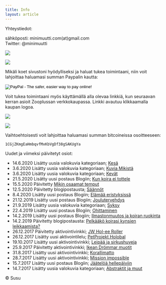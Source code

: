 ```yaml
---
title: Info
layout: article
---
```


Yhteystiedot:

sähköposti: minimuutti.com(at)gmail.com<br/>
Twitter: @minimuutti

[![](https://b2.minimuutti.com/file/minimuutti-com/muut/twitter.jpg)](https://twitter.com/minimuutti)

![](https://b2.minimuutti.com/file/minimuutti-com/muut/computer_wolf_.jpg)

Mikäli koet sivustoni hyödylliseksi ja haluat tukea toimintaani, niin voit lahjoittaa haluamasi summan Paypalin kautta:

<p>
<form action="https://www.paypal.com/cgi-bin/webscr" method="post" target="_top">
<input type="hidden" name="cmd" value="_s-xclick">
<input type="hidden" name="hosted_button_id" value="GBYSCQHGRBAT4">
<input type="image" src="https://www.paypalobjects.com/en_US/i/btn/btn_donateCC_LG.gif" border="0" name="submit" alt="PayPal - The safer, easier way to pay online!">
<img alt="" border="0" src="https://www.paypalobjects.com/en_US/i/scr/pixel.gif" width="1" height="1">
</form>
</p>

Voit tukea toimintaani myös käyttämällä alla olevaa linkkiä, kun seuraavan kerran asioit Zooplussan verkkokaupassa. Linkki avautuu klikkaamalla kaupan logoa.

![](https://b2.minimuutti.com/file/minimuutti-com/muut/matkassa_mukana.jpg)

[![](https://b2.minimuutti.com/file/minimuutti-com/muut/zooplus.jpg)](http://clk.tradedoubler.com/click?p(210840)a(2526211)g(19927404)url(http://www.zooplus.fi/))

Vaihtoehtoisesti voit lahjoittaa haluamasi summan bitcoineissa osoitteeseen:

	1CGjZKmgEaHmbqvfMxKbVgDf38gSAKUgYa

Uudet ja viimeksi päivitetyt osiot:

* 14.6.2020 Lisätty uusia valokuvia kategoriaan; [Kesä](/valokuvaus/luontokuvat/kesa/)
* 3.6.2020 Lisätty uusia valokuvia kategoriaan; [Kuvia Mikistä](/valokuvaus/kuvia-mikista/)
* 3.6.2020 Lisätty uusia valokuvia kategoriaan; [Kevät](/valokuvaus/luontokuvat/kevat/)
* 21.5.2020 Lisätty uusi postaus Blogiin; [Kun koira ei tottele](/blogi/kun-koira-ei-tottele/)
* 15.5.2020 Päivitetty [Mikin osaamat temput](/temput/mikin-osaamat-temput/)
* 12.5.2020 Päivitetty blogipostausta; [Säännöt](/blogi/saannot/)
* 8.4.2020 Lisätty uusi postaus Blogiin; [Elämää eristyksissä](/blogi/elamaa-eristyksissa/)
* 21.12.2019 Lisätty uusi postaus Blogiin; [Joulutervehdys](/blogi/joulutervehdys/)
* 21.9.2019 Lisätty uusia valokuvia kategoriaan; [Syksy](/valokuvaus/luontokuvat/syksy/)
* 22.4.2019 Lisätty uusi postaus Blogiin; [Ohittaminen](/blogi/ohittaminen/)
* 14.2.2019 Lisätty uusi postaus Blogiin; [Ilmastonmuutos ja koiran ruokinta](/blogi/ilmastonmuutos-ja-koiran-ruokinta/)
* 14.2.2019 Päivitetty blogipostausta: [Pelkääkö koirasi kynsien leikkaamista?](/blogi/pelkaako-koirasi-kynsien-leikkaamista/)
* 26.12.2017 Päivitetty aktivointivinkki; [JW Hol-ee Roller](/aktivointi/jw-hol-ee-roller/)
* 26.12.2017 Lisätty uusi aktivointilelu; [PetProjekt Holobal](/aktivointilelut/petprojekt-holobal/)
* 19.10.2017 Lisätty uusi aktivointivinkki; [Leipää ja sirkushuveja](/aktivointi/leipaa-ja-sirkushuveja/)
* 25.9.2017 Päivitetty aktivointivinkki; [Ikean Drömmar muotit](/aktivointi/ikean-drommar-muotit/)
* 31.8.2017 Lisätty uusi aktivointivinkki; [Korallimatto](/aktivointi/korallimatto/)
* 28.7.2017 Lisätty uusi aktivointivinkki; [Mission impossible](/aktivointi/mission-impossible/)
* 15.7.2017 Lisätty uusi postaus Blogiin; [Jäätelöä hellepäiviin](/blogi/jaateloa-hellepaiviin/)
* 14.7.2017 Lisätty uusia valokuvia kategoriaan; [Abstraktit ja muut](/valokuvaus/abstraktit-muut/)

© Susu
